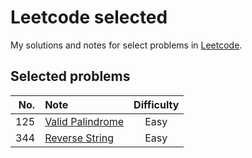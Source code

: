 # Leetcode selected

My solutions and notes for select problems in [Leetcode][leetcode].

[leetcode]: https://leetcode.com/



## Selected problems

| No. | Note | Difficulty |
| -: | :- | :-: |
| 125 | [Valid Palindrome][p125] | Easy |
| 344 | [Reverse String][p344] | Easy |

[p125]: ./problems/basic/125/README.md
[p344]: ./problems/basic/344/README.md
